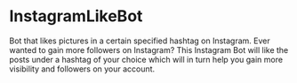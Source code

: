 # InstagramLikeBot
Bot that likes pictures in a certain specified hashtag on Instagram.
Ever wanted to gain more followers on Instagram? 
This Instagram Bot will like the posts under a hashtag of your choice which will in turn help you gain more 
visibility and followers on your account. 
